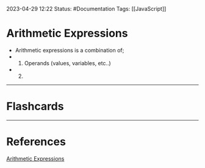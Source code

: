2023-04-29 12:22
Status: #Documentation 
Tags: [[JavaScript]]

# Arithmetic Expressions

* Arithmetic expressions is a combination of;
* 1. Operands (values, variables, etc..)
* 2. 






___
# Flashcards



---
# References
[Arithmetic Expressions](https://www.youtube.com/watch?v=8dWL3wF_OMw&list=PL3k5VlZzpQyEz03mNlmU50YcIJ6vEDz95&index=1&t=992s)
